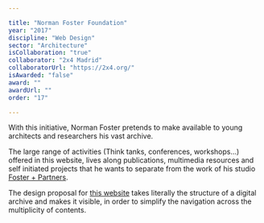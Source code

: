```yaml
---

title: "Norman Foster Foundation"
year: "2017"
discipline: "Web Design"
sector: "Architecture"
isCollaboration: "true"
collaborator: "2x4 Madrid"
collaboratorUrl: "https://2x4.org/"
isAwarded: "false"
award: ""
awardUrl: ""
order: "17"

---
```


With this initiative, Norman Foster pretends to make available to young architects and researchers his vast archive. 

The large range of activities (Think tanks, conferences, workshops…) offered in this website, lives along publications, multimedia resources and self initiated projects that he wants to separate from the work of his studio [Foster + Partners](https://www.fosterandpartners.com/ "Foster and Partners architectural design and engineering firm"). 

The design proposal for [this website](https://www.normanfosterfoundation.org/ "Norman Foster Foundation") takes literally the structure of a digital archive and makes it visible, in order to simplify the navigation across the multiplicity of contents.